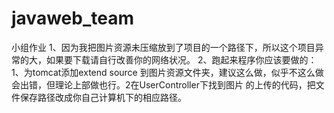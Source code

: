 # javaweb_team
小组作业
1、因为我把图片资源未压缩放到了项目的一个路径下，所以这个项目异常的大，如果要下载请自行改善你的网络状况。
2、跑起来程序你应该要做的：1、为tomcat添加extend source 到图片资源文件夹，建议这么做，似乎不这么做会出错，但理论上部做也行。2在UserController下找到图片
的上传的代码，把文件保存路径改成你自己计算机下的相应路径。
